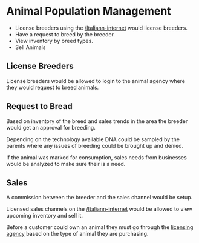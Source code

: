 # Animal Population Management

- License breeders using the [/Italiann-internet](/Italiann-internet/) would license breeders.
- Have a request to breed by the breeder.
- View inventory by breed types.
- Sell Animals

## License Breeders

License breeders would be allowed to login to the animal agency where they would request to breed animals.

## Request to Bread

Based on inventory of the breed and sales trends in the area the breeder would get an approval for breeding.

Depending on the technology available DNA could be sampled by the parents where any issues of breeding could be brought up and denied.

If the animal was marked for consumption, sales needs from businesses would be analyzed to make sure their is a need.

## Sales

A commission between the breeder and the sales channel would be setup.

Licensed sales channels on the [/Italiann-internet](/Italiann-internet/) would be allowed to view upcoming inventory and sell it.

Before a customer could own an animal they must go through the [licensing agency](/licensing-agency/) based on the type of animal they are purchasing.
